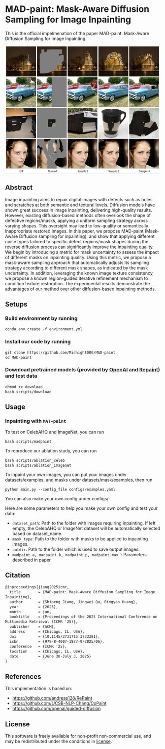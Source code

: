 # MAD-paint: Mask-Aware Diffusion Sampling for Image Inpainting

This is the official impelmenation of the paper MAD-paint: Mask-Aware Diffusion Sampling for Image Inpainting.

<img src="paper/teaser.png" width="750">

## Abstract
Image inpainting aims to repair digital images with defects such as holes and scratches at both semantic and textural levels. Diffusion models have shown great success in image inpainting, delivering high-quality results. However, existing diffusion-based methods often overlook the shape of defective regions/masks, applying a uniform sampling strategy across varying shapes. This oversight may lead to low-quality or semantically inappropriate restored images. In this paper, we propose MAD-paint (Mask-Aware Diffusion sampling for inpainting), and show that applying different noise types tailored to specific defect regions/mask shapes during the reverse diffusion process can significantly improve the inpainting quality. We begin by introducing a metric for mask uncertainty to assess the impact of different masks on inpainting quality. Using this metric, we propose a mask-aware sampling approach that automatically adjusts its sampling strategy according to different mask shapes, as indicated by the mask uncertainty. In addition, leveraging the known image texture consistency, we propose a known region-guided iterative refinement mechanism to condition texture restoration. The experimental results demonstrate the advantages of our method over other diffusion-based inpainting methods.
## Setups
### Build environment by running
```
conda env create -f environment.yml
```
### Install our code by running
```
git clone https://github.com/Midnight000/MAD-paint
cd MAD-paint
```
### Download pretrained models (provided by [OpenAI](https://github.com/openai/guided-diffusion) and [Repaint](https://github.com/andreas128/RePaint)) and test data
```
chmod +x download
bash scripts/download
```


## Usage
### Inpainting with `MAT-paint`
To test on CelebAHQ and ImageNet, you can run
```
bash scripts/madpaint
```
To reproduce our ablation study, you can run
```
bash scripts/ablation_celeb
bash scripts/ablation_imagenet
```
To inpaint your own images, you can put your images under datasets/examples, and masks under datasets/mask/examples, then run
```
python main.py --config_file configs/examples.yaml
```

You can also make your own config under configs/.

Here are some parameters to help you make your own config and test your data:
- `dataset_path`: Path to the folder with images requiring inpainting. If left empty, the CelebAHQ or ImageNet dataset will be automatically selected  based on dataset_name.
- `mask_type`: Path to the folder with masks to be applied to inpainting images.
- `outdir`: Path to the folder which is used to save output images.
- `madpaint.a, madpaint.k, madpaint.p, madpaint.max`'`: Parameters described in paper

## Citation
```
@inproceedings{jiang2025icmr,
  title        = {MAD-paint: Mask-Aware Diffusion Sampling for Image Inpainting},
  author       = {Shipeng Jiang, Jingwei Qu, Bingyao Huang},
  year         = {2025},
  month        = jun,
  booktitle    = {Proceedings of the 2025 International Conference on Multimedia Retrieval (ICMR '25)},
  publisher    = {ACM},
  address      = {Chicago, IL, USA},
  doi          = {10.1145/3731715.3733381},
  isbn         = {979-8-4007-1877-9/2025/06},
  conference   = {ICMR '25},
  location     = {Chicago, IL, USA},
  date         = {June 30-July 3, 2025}
}
```

## References
This implementation is based on:
* https://github.com/andreas128/RePaint
* https://github.com/UCSB-NLP-Chang/CoPaint
* https://github.com/openai/guided-diffusion

## License
This software is freely available for non-profit non-commercial use, and may be redistributed under the conditions in [license](LICENSE).